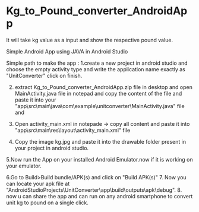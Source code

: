 # Kg_to_Pound_converter_AndroidApp
It will take kg value as a input and show the respective pound value.

Simple Android App using JAVA in Android Studio

Simple  path to make the app :
1.create a new project in android studio and choose the empty activity type and write the application name exactly as "UnitConverter" click on finish.

2. extract Kg_to_Pound_converter_AndroidApp.zip file in desktop and open MainActivity.java file in notepad and copy the content of the file and paste it into your "app\src\main\java\com\example\unitconverter\MainActivity.java" file
and
3. Open activity_main.xml in notepade -> copy all content and paste it into "app\src\main\res\layout\activity_main.xml" file

4. Copy the image kg.jpg and paste it into the drawable folder present in your project in android studio.

5.Now run the App on your installed Android Emulator.now if it is working on your emulator.

6.Go to Build>Build bundle/APK(s) and click on "Build APK(s)"
7. Now you can locate your apk file at "AndroidStudioProjects\UnitConverter\app\build\outputs\apk\debug".
8. now u can share the app and can run on any android smartphone to  convert unit kg to pound on a single click.
